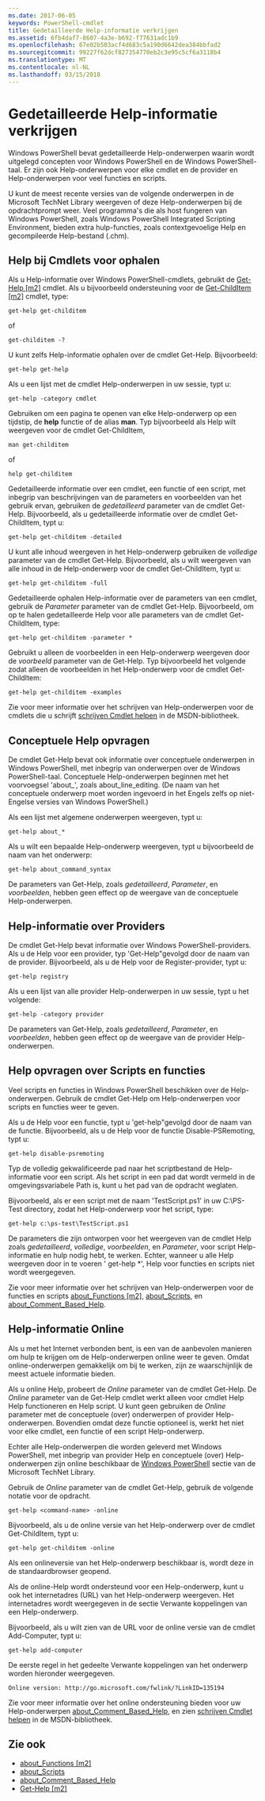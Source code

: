 ```yaml
---
ms.date: 2017-06-05
keywords: PowerShell-cmdlet
title: Gedetailleerde Help-informatie verkrijgen
ms.assetid: 6fb4daf7-8607-4a3e-b692-f77631adc1b9
ms.openlocfilehash: 67e02b503acf4d683c5a190d6642dea384bbfad2
ms.sourcegitcommit: 99227f62dcf827354770eb2c3e95c5cf6a3118b4
ms.translationtype: MT
ms.contentlocale: nl-NL
ms.lasthandoff: 03/15/2018
---
```

# <a name="getting-detailed-help-information"></a>Gedetailleerde Help-informatie verkrijgen
Windows PowerShell bevat gedetailleerde Help-onderwerpen waarin wordt uitgelegd concepten voor Windows PowerShell en de Windows PowerShell-taal. Er zijn ook Help-onderwerpen voor elke cmdlet en de provider en Help-onderwerpen voor veel functies en scripts.

U kunt de meest recente versies van de volgende onderwerpen in de Microsoft TechNet Library weergeven of deze Help-onderwerpen bij de opdrachtprompt weer. Veel programma's die als host fungeren van Windows PowerShell, zoals Windows PowerShell Integrated Scripting Environment, bieden extra hulp-functies, zoals contextgevoelige Help en gecompileerde Help-bestand (.chm).

## <a name="getting-help-for-cmdlets"></a>Help bij Cmdlets voor ophalen
Als u Help-informatie over Windows PowerShell-cmdlets, gebruikt de [Get-Help [m2]](https://technet.microsoft.com/library/2d7fe1b4-0025-4580-a911-d81922dd6cd2) cmdlet. Als u bijvoorbeeld ondersteuning voor de [Get-ChildItem [m2]](https://technet.microsoft.com/library/4b270d63-c995-45b8-b5b4-3f8887efbfcc) cmdlet, type:

```
get-help get-childitem
```

of

```
get-childitem -?
```

U kunt zelfs Help-informatie ophalen over de cmdlet Get-Help. Bijvoorbeeld:

```
get-help get-help
```

Als u een lijst met de cmdlet Help-onderwerpen in uw sessie, typt u:

```
get-help -category cmdlet
```

Gebruiken om een pagina te openen van elke Help-onderwerp op een tijdstip, de **help** functie of de alias **man**. Typ bijvoorbeeld als Help wilt weergeven voor de cmdlet Get-ChildItem,

```
man get-childitem
```

of

```
help get-childitem
```

Gedetailleerde informatie over een cmdlet, een functie of een script, met inbegrip van beschrijvingen van de parameters en voorbeelden van het gebruik ervan, gebruiken de *gedetailleerd* parameter van de cmdlet Get-Help. Bijvoorbeeld, als u gedetailleerde informatie over de cmdlet Get-ChildItem, typt u:

```
get-help get-childitem -detailed
```

U kunt alle inhoud weergeven in het Help-onderwerp gebruiken de *volledige* parameter van de cmdlet Get-Help. Bijvoorbeeld, als u wilt weergeven van alle inhoud in de Help-onderwerp voor de cmdlet Get-ChildItem, typt u:

```
get-help get-childitem -full
```

Gedetailleerde ophalen Help-informatie over de parameters van een cmdlet, gebruik de *Parameter* parameter van de cmdlet Get-Help. Bijvoorbeeld, om op te halen gedetailleerde Help voor alle parameters van de cmdlet Get-ChildItem, type:

```
get-help get-childitem -parameter *
```

Gebruikt u alleen de voorbeelden in een Help-onderwerp weergeven door de *voorbeeld* parameter van de Get-Help. Typ bijvoorbeeld het volgende zodat alleen de voorbeelden in het Help-onderwerp voor de cmdlet Get-ChildItem:

```
get-help get-childitem -examples
```

Zie voor meer informatie over het schrijven van Help-onderwerpen voor de cmdlets die u schrijft [schrijven Cmdlet helpen](https://go.microsoft.com/fwlink/?LinkID=123415) in de MSDN-bibliotheek.

## <a name="getting-conceptual-help"></a>Conceptuele Help opvragen
De cmdlet Get-Help bevat ook informatie over conceptuele onderwerpen in Windows PowerShell, met inbegrip van onderwerpen over de Windows PowerShell-taal. Conceptuele Help-onderwerpen beginnen met het voorvoegsel 'about_', zoals about_line_editing. (De naam van het conceptuele onderwerp moet worden ingevoerd in het Engels zelfs op niet-Engelse versies van Windows PowerShell.)

Als een lijst met algemene onderwerpen weergeven, typt u:

```
get-help about_*
```

Als u wilt een bepaalde Help-onderwerp weergeven, typt u bijvoorbeeld de naam van het onderwerp:

```
get-help about_command_syntax
```

De parameters van Get-Help, zoals *gedetailleerd*, *Parameter*, en *voorbeelden*, hebben geen effect op de weergave van de conceptuele Help-onderwerpen.

## <a name="getting-help-about-providers"></a>Help-informatie over Providers
De cmdlet Get-Help bevat informatie over Windows PowerShell-providers. Als u de Help voor een provider, typ 'Get-Help"gevolgd door de naam van de provider. Bijvoorbeeld, als u de Help voor de Register-provider, typt u:

```
get-help registry
```

Als u een lijst van alle provider Help-onderwerpen in uw sessie, typt u het volgende:

```
get-help -category provider
```

De parameters van Get-Help, zoals *gedetailleerd*, *Parameter*, en *voorbeelden*, hebben geen effect op de weergave van de provider Help-onderwerpen.

## <a name="getting-help-about-scripts-and-functions"></a>Help opvragen over Scripts en functies
Veel scripts en functies in Windows PowerShell beschikken over de Help-onderwerpen. Gebruik de cmdlet Get-Help om Help-onderwerpen voor scripts en functies weer te geven.

Als u de Help voor een functie, typt u 'get-help"gevolgd door de naam van de functie. Bijvoorbeeld, als u de Help voor de functie Disable-PSRemoting, typt u:

```
get-help disable-psremoting
```

Typ de volledig gekwalificeerde pad naar het scriptbestand de Help-informatie voor een script. Als het script in een pad dat wordt vermeld in de omgevingsvariabele Path is, kunt u het pad van de opdracht weglaten.

Bijvoorbeeld, als er een script met de naam 'TestScript.ps1' in uw C:\\PS-Test directory, zodat het Help-onderwerp voor het script, type:

```
get-help c:\ps-test\TestScript.ps1
```

De parameters die zijn ontworpen voor het weergeven van de cmdlet Help zoals *gedetailleerd*, *volledige*, *voorbeelden*, en *Parameter*, voor script Help-informatie en hulp nodig hebt, te werken. Echter, wanneer u alle Help weergeven door in te voeren ' get-help \*', Help voor functies en scripts niet wordt weergegeven.

Zie voor meer informatie over het schrijven van Help-onderwerpen voor de functies en scripts [about_Functions [m2]](https://technet.microsoft.com/en-us/library/61d40692-5300-4de9-a9b5-bae31815e105), [about_Scripts](https://technet.microsoft.com/en-us/library/7dc08334-dcfe-450b-b949-0554855623af), en [about_Comment_Based_Help](https://technet.microsoft.com/en-us/library/99a81ccc-21a0-49ec-a1b3-9efe2b4c0bbf).

## <a name="getting-help-online"></a>Help-informatie Online
Als u met het Internet verbonden bent, is een van de aanbevolen manieren om hulp te krijgen om de Help-onderwerpen online weer te geven. Omdat online-onderwerpen gemakkelijk om bij te werken, zijn ze waarschijnlijk de meest actuele informatie bieden.

Als u online Help, probeert de *Online* parameter van de cmdlet Get-Help. De *Online* parameter van de Get-Help cmdlet werkt alleen voor cmdlet Help Help functioneren en Help script. U kunt geen gebruiken de *Online* parameter met de conceptuele (over) onderwerpen of provider Help-onderwerpen. Bovendien omdat deze functie optioneel is, werkt het niet voor elke cmdlet, een functie of een script Help-onderwerp.

Echter alle Help-onderwerpen die worden geleverd met Windows PowerShell, met inbegrip van provider Help en conceptuele (over) Help-onderwerpen zijn online beschikbaar de [Windows PowerShell](http://go.microsoft.com/fwlink/?LinkID=107116) sectie van de Microsoft TechNet Library.

Gebruik de *Online* parameter van de cmdlet Get-Help, gebruik de volgende notatie voor de opdracht.

```
get-help <command-name> -online
```

Bijvoorbeeld, als u de online versie van het Help-onderwerp over de cmdlet Get-ChildItem, typt u:

```
get-help get-childitem -online
```

Als een onlineversie van het Help-onderwerp beschikbaar is, wordt deze in de standaardbrowser geopend.

Als de online-Help wordt ondersteund voor een Help-onderwerp, kunt u ook het internetadres (URL) van het Help-onderwerp weergeven. Het internetadres wordt weergegeven in de sectie Verwante koppelingen van een Help-onderwerp.

Bijvoorbeeld, als u wilt zien van de URL voor de online versie van de cmdlet Add-Computer, typt u:

```
get-help add-computer
```

De eerste regel in het gedeelte Verwante koppelingen van het onderwerp worden hieronder weergegeven.

```
Online version: http://go.microsoft.com/fwlink/?LinkID=135194
```

Zie voor meer informatie over het online ondersteuning bieden voor uw Help-onderwerpen [about_Comment_Based_Help](https://technet.microsoft.com/en-us/library/99a81ccc-21a0-49ec-a1b3-9efe2b4c0bbf), en zien [schrijven Cmdlet helpen](https://go.microsoft.com/fwlink/?LinkID=123415) in de MSDN-bibliotheek.

## <a name="see-also"></a>Zie ook
- [about_Functions [m2]](https://technet.microsoft.com/en-us/library/61d40692-5300-4de9-a9b5-bae31815e105)
- [about_Scripts](https://technet.microsoft.com/en-us/library/7dc08334-dcfe-450b-b949-0554855623af)
- [about_Comment_Based_Help](https://technet.microsoft.com/en-us/library/99a81ccc-21a0-49ec-a1b3-9efe2b4c0bbf)
- [Get-Help [m2]](https://technet.microsoft.com/library/2d7fe1b4-0025-4580-a911-d81922dd6cd2)

